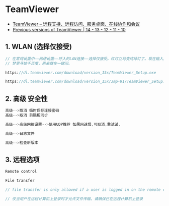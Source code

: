 # TeamViewer

- [TeamViewer – 远程支持、远程访问、服务桌面、在线协作和会议](https://www.teamviewer.cn/cn/)
- [Previous versions of TeamViewer | 14 - 13 - 12 - 11 - 10](https://www.teamviewer.com/en/download/previous-versions/)

## 1. WLAN (选择仅接受)

```c#
// 在常规设置中——网络设置——呼入的LAN连接——选择仅接受。红灯立马变成绿灯了。现在输入同一网段被控电脑的IP地址就能远程控制了。
// 梦里寻她千百度，原来就在一键间。

https://dl.teamviewer.com/download/version_15x/TeamViewer_Setup.exe

https://dl.teamviewer.com/download/version_15x/Jmp-91/TeamViewer_Setup.exe
```

## 2. 高级 安全性

```c#
高级-->取消 临时保存连接密码
高级-->取消 剪贴板同步

高级-->高级网络设置-->使用UDP推荐 如果网速慢,可取消,重试试.

高级-->日志文件

高级-->检查新版本
```

## 3. 远程选项

```c#
Remote control

File transfer

// file transfer is only allowed if a user is logged in on the remote computer please make sure is logged in on the remote computer

// 仅当用户在远程计算机上登录时才允许文件传输，请确保已在远程计算机上登录


```
